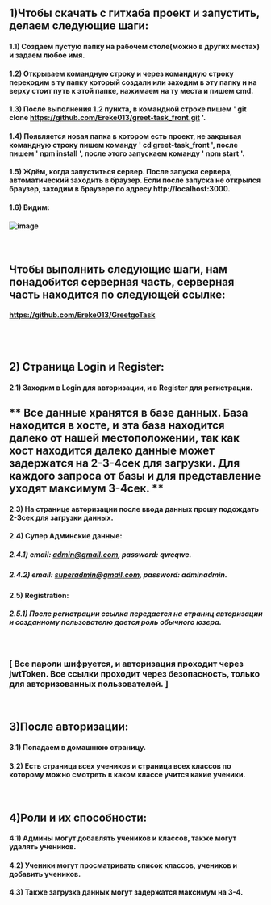 ## 1)Чтобы скачать с гитхаба проект и запустить, делаем следующие шаги:
#### 1.1) Создаем пустую папку на рабочем столе(можно в других местах) и задаем любое имя.
#### 1.2) Открываем командную строку и через командную строку переходим в ту папку который создали или заходим в эту папку и на верху стоит путь к этой папке, нажимаем на ту места и пишем cmd.
#### 1.3) После выполнения 1.2 пункта, в командной строке пишем ' git clone https://github.com/Ereke013/greet-task_front.git '.
#### 1.4) Появляется новая папка в котором есть проект, не закрывая командную строку пишем команду ' cd greet-task_front ', после пишем ' npm install ', после этого запускаем команду ' npm start '.
#### 1.5) Ждём, когда запуститься сервер. После запуска сервера, автоматический заходить в браузер. Если после запуска не открылся браузер, заходим в браузере по адресу http://localhost:3000.
#### 1.6) Видим: 
#### ![image](https://user-images.githubusercontent.com/51377709/118414553-157a0f00-b6c7-11eb-9695-15607b3c6f54.png)
<br />

## Чтобы выполнить следующие шаги, нам понадобится серверная часть, серверная часть находится по следующей ссылке:
#### https://github.com/Ereke013/GreetgoTask

<br />

<br />

## 2) Страница Login и Register:
#### 2.1) Заходим в Login для авторизации, и в Register для регистрации.


## ** Все данные хранятся в базе данных. База находится в хосте, и эта база находится далеко от нашей местоположении, так как хост находится далеко данные может задержатся на 2-3-4сек для загрузки. Для каждого запроса от базы и для представление уходят максимум 3-4сек. **

#### 2.3) На странице авторизации после ввода данных прошу подождать 2-3сек для загрузки данных.
#### 2.4) Супер Админские данные:
##### 2.4.1) email: admin@gmail.com, password: qweqwe.
##### 2.4.2) email: superadmin@gmail.com, password: adminadmin.

#### 2.5) Registration:
##### 2.5.1) После регистрации ссылка передается на страниц авторизации и созданному пользователю дается роль обычного юзера.

<br />

### [ Все пароли шифруется, и авторизация проходит через jwtToken. Все ссылки проходит через безопасность, только для авторизованных пользователей. ]

<br />

## 3)После авторизации:
#### 3.1) Попадаем в домашнюю страницу.
#### 3.2) Есть страница всех учеников и страница всех классов по которому можно смотреть в каком классе учится какие ученики.

<br />

## 4)Роли и их способности:
#### 4.1) Админы могут добавлять учеников и классов, также могут удалять учеников.
#### 4.2) Ученики могут просматривать список классов, учеников и добавить учеников.
#### 4.3) Также загрузка данных могут задержатся максимум на 3-4.
